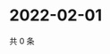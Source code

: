 # 2022-02-01

共 0 条

<!-- BEGIN WEIBO -->
<!-- 最后更新时间 Tue Feb 01 2022 15:13:12 GMT+0800 (China Standard Time) -->

<!-- END WEIBO -->
